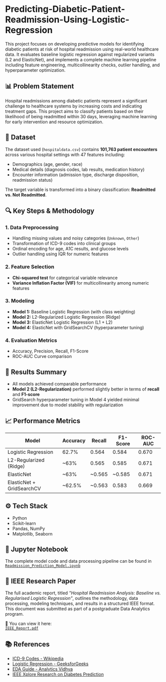 # Predicting-Diabetic-Patient-Readmission-Using-Logistic-Regression

This project focuses on developing predictive models for identifying diabetic patients at risk of hospital readmission using real-world healthcare data. It evaluates baseline logistic regression against regularized variants (L2 and ElasticNet), and implements a complete machine learning pipeline including feature engineering, multicollinearity checks, outlier handling, and hyperparameter optimization.

## 📊 Problem Statement
Hospital readmissions among diabetic patients represent a significant challenge to healthcare systems by increasing costs and indicating treatment gaps. This project aims to classify patients based on their likelihood of being readmitted within 30 days, leveraging machine learning for early intervention and resource optimization.

## 🧾 Dataset
The dataset used (`hospitaldata.csv`) contains **101,763 patient encounters** across various hospital settings with 47 features including:
- Demographics (age, gender, race)
- Medical details (diagnosis codes, lab results, medication history)
- Encounter information (admission type, discharge disposition, readmission status)

The target variable is transformed into a binary classification: **Readmitted vs. Not Readmitted**.

## 🔍 Key Steps & Methodology

### 1. Data Preprocessing
- Handling missing values and noisy categories (`Unknown`, `Other`)
- Transformation of ICD-9 codes into clinical groups
- Ordinal encoding for age, A1C results, and glucose levels
- Outlier handling using IQR for numeric features

### 2. Feature Selection
- **Chi-squared test** for categorical variable relevance
- **Variance Inflation Factor (VIF)** for multicollinearity among numeric features

### 3. Modeling
- **Model 1:** Baseline Logistic Regression (with class weighting)
- **Model 2:** L2-Regularized Logistic Regression (Ridge)
- **Model 3:** ElasticNet Logistic Regression (L1 + L2)
- **Model 4:** ElasticNet with GridSearchCV (hyperparameter tuning)

### 4. Evaluation Metrics
- Accuracy, Precision, Recall, F1-Score
- ROC-AUC Curve comparison

## 🧪 Results Summary
- All models achieved comparable performance
- **Model 2 (L2-Regularization)** performed slightly better in terms of **recall** and **F1-score**
- GridSearch hyperparameter tuning in Model 4 yielded minimal improvement due to model stability with regularization

## 📈 Performance Metrics
| Model                       | Accuracy | Recall | F1-Score | ROC-AUC  |
|-----------------------------|----------|--------|----------|----------|
| Logistic Regression         | 62.7%    | 0.564  | 0.584    | 0.670    |
| L2-Regularized (Ridge)      | ~63%     | 0.565  | 0.585    | 0.671    |
| ElasticNet                  | ~63%     | ~0.565 | ~0.585   | 0.671    |
| ElasticNet + GridSearchCV   | ~62.5%   | ~0.563 | 0.583    | 0.669    |

## ⚙️ Tech Stack
- Python
- Scikit-learn
- Pandas, NumPy
- Matplotlib, Seaborn
## 📘 Jupyter Notebook

The complete model code and data processing pipeline can be found in  
[`Readmission_Prediction_Model.ipynb`](./Code_File.ipynb)

## 📰 IEEE Research Paper

The full academic report, titled *"Hospital Readmission Analysis: Baseline vs. Regularised Logistic Regression"*, outlines the methodology, data processing, modeling techniques, and results in a structured IEEE format. This document was submitted as part of a postgraduate Data Analytics program.

📄 You can view it here:  
[`IEEE_Report.pdf`](./IEEE_Report.pdf)


## 📚 References
- [ICD-9 Codes - Wikipedia](https://en.wikipedia.org/wiki/List_of_ICD-9_codes)
- [Logistic Regression - GeeksforGeeks](https://www.geeksforgeeks.org/understanding-logistic-regression/)
- [EDA Guide - Analytics Vidhya](https://www.analyticsvidhya.com/blog/2022/07/step-by-step-exploratory-data-analysis-eda-using-python/)
- [IEEE Xplore Research on Diabetes Prediction](https://ieeexplore.ieee.org/document/8342938)
